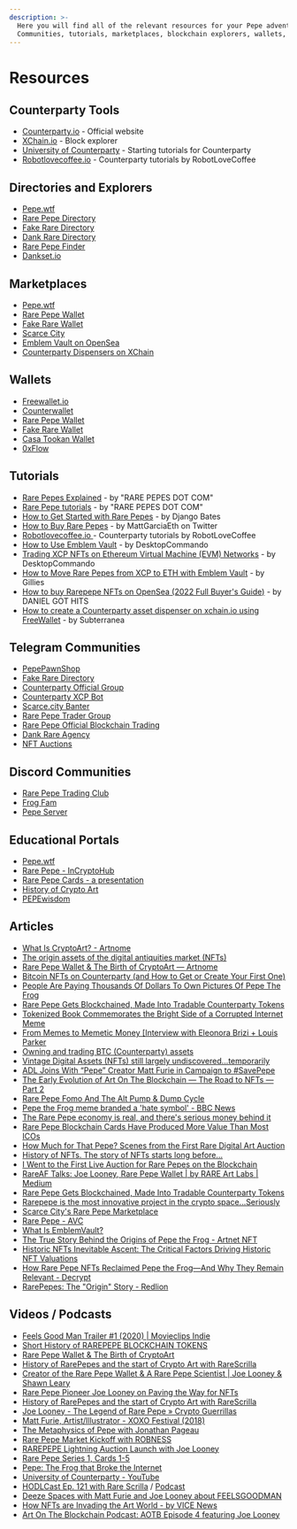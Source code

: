 ```yaml
---
description: >-
  Here you will find all of the relevant resources for your Pepe adventure.
  Communities, tutorials, marketplaces, blockchain explorers, wallets, etc...
---
```


# Resources

## Counterparty Tools

* [Counterparty.io](http://www.counterparty.io) - Official website
* [XChain.io](http://www.xchain.io) - Block explorer
* [University of Counterparty](https://www.youtube.com/channel/UCoNpaXRjlY9iOBEbtPRFnnQ/videos) - Starting tutorials for Counterparty
* [Robotlovecoffee.io](https://robotlovecoffee.io/) - Counterparty tutorials by RobotLoveCoffee&#x20;

## Directories and Explorers

* [Pepe.wtf](https://pepe.wtf/)
* [Rare Pepe Directory](http://rarepepedirectory.com/)
* [Fake Rare Directory](https://fakeraredirectory.com/)
* [Dank Rare Directory](https://www.dankdirectory.io/)
* [Rare Pepe Finder](https://rarepepefinder.com/)
* [Dankset.io](https://dankset.io/)

## Marketplaces

* [Pepe.wtf](https://pepe.wtf/)
* [Rare Pepe Wallet](https://rarepepewallet.com/)
* [Fake Rare Wallet](https://fakerarewallet.com/)
* [Scarce City](https://scarce.city/)
* [Emblem Vault on OpenSea](https://opensea.io/collection/emblem-vault)
* [Counterparty Dispensers on XChain](https://xchain.io/dispensers)

## Wallets

* [Freewallet.io](http://freewallet.io/)
* [Counterwallet](https://counterwallet.io/)
* [Rare Pepe Wallet](https://rarepepewallet.com/)
* [Fake Rare Wallet](https://fakerarewallet.com/)
* [Casa Tookan Wallet](https://crystalsuite.com/casa-tookan-wallet/)
* [0xFlow](https://hexflow.io/)

## Tutorials

* [Rare Pepes Explained](https://www.youtube.com/watch?v=YkqZhhGPkIo\&list=PL\_XhCPNEKfhrSe0b7MRCGOTHwmfKpPOn7) - by "RARE PEPES DOT COM"
* [Rare Pepe tutorials](https://www.youtube.com/watch?v=A3y2MiAf4\_Q\&list=PL\_XhCPNEKfhowYq0qpbo3\_nKb54K3EnPc) - by "RARE PEPES DOT COM"
* [How to Get Started with Rare Pepes](http://rarepepenews.com/how-to-get-rare-pepes/) - by Django Bates
* [How to Buy Rare Pepes](https://twitter.com/MattGarciaEth/status/1432725838085165072?s=20) - by MattGarciaEth on Twitter
* [Robotlovecoffee.io ](https://robotlovecoffee.io/)- Counterparty tutorials by RobotLoveCoffee
* [How to Use Emblem Vault](https://desktopcommando.medium.com/how-to-use-emblemvault-14ba241ca42a) - by DesktopCommando
* [Trading XCP NFTs on Ethereum Virtual Machine (EVM) Networks](https://desktopcommando.medium.com/trading-xcp-nfts-on-ethereum-matic-networks-87a89101fd58) - by DesktopCommando
* [How to Move Rare Pepes from XCP to ETH with Emblem Vault](https://www.youtube.com/watch?v=S4gNPzLunjA\&ab\_channel=NFTgames) - by Gillies
* [How to buy Rarepepe NFTs on OpenSea (2022 Full Buyer's Guide)](https://www.youtube.com/watch?v=in8dHrKRrlo\&ab\_channel=DANIELGOTHITS) - by DANIEL GOT HITS
* [How to create a Counterparty asset dispenser on xchain.io using FreeWallet](https://subterranean.medium.com/how-to-create-a-counterparty-asset-dispenser-on-xchain-io-using-freewallet-70ebe5b3e62f) - by Subterranea

## Telegram Communities

* [PepePawnShop](https://t.me/PepePawnShop)
* [Fake Rare Directory](https://t.me/OFFICIALFAKERARES)
* [Counterparty Official Group](http://www.t.me/counterparty\_XCP)
* [Counterparty XCP Bot](https://t.me/xcpchan)
* [Scarce.city Banter](https://t.me/scarce\_city)
* [Rare Pepe Trader Group](https://t.me/RarePepeTraderGroup)
* [Rare Pepe Official Blockchain Trading](https://t.me/joinchat/QJdrG2ehHAfk5lKw)
* [Dank Rare Agency](https://t.me/+75CGitiCBNszZThh)
* [NFT Auctions](https://t.me/nftauctions)

## Discord Communities

* [Rare Pepe Trading Club](https://discord.gg/Kx9DnNFtyW)
* [Frog Fam](https://discord.gg/2w73cqyP)
* [Pepe Server](https://discord.gg/pepe)

## Educational Portals

* [Pepe.wtf](https://pepe.wtf/)
* [Rare Pepe - InCryptoHub](https://incryptohub.com/nft-archaeology/rare-pepe/)
* [Rare Pepe Cards - a presentation](https://app.pitch.com/app/public/player/d6eb5ef4-1084-418f-8760-1595dbaeea99/ce288781-ca92-4c95-adad-540d59db5d52)
* [History of Crypto Art](https://ostachowski.com/about/what-is-crypto-art-or-nft-art/history-of-crypto-art/)
* [PEPEwisdom](https://pepewisdom.com/)

## Articles

* [What Is CryptoArt? - Artnome](https://www.artnome.com/news/2018/1/14/what-is-cryptoart)
* [The origin assets of the digital antiquities market (NFTs)](https://whiterabbit1111.medium.com/the-origin-digital-antiquities-market-nfts-1ea9b69c03f9)
* [Rare Pepe Wallet & The Birth of CryptoArt — Artnome](https://www.artnome.com/news/2018/1/23/rare-pepe-wallet-the-birth-of-cryptoart)
* [Bitcoin NFTs on Counterparty (and How to Get or Create Your First One)](https://bitcoin-takeover.com/bitcoin-nfts-on-counterparty-and-how-to-get-or-create-your-first-one/)
* [People Are Paying Thousands Of Dollars To Own Pictures Of Pepe The Frog](https://fivethirtyeight.com/features/pepe-the-frog-symbolism-cryptoart-blockchain/)
* [Rare Pepe Gets Blockchained, Made Into Tradable Counterparty Tokens](https://news.bitcoin.com/rare-pepe-assets-get-blockchained/)
* [Tokenized Book Commemorates the Bright Side of a Corrupted Internet Meme](https://medium.com/the-hunt-ny/this-tokenized-book-commemorates-the-bright-side-of-a-corrupted-internet-meme-f935a357fbd1)
* [From Memes to Memetic Money \[Interview with Eleonora Brizi + Louis Parker](https://steemit.com/art/@creativecrypto/frommemestomemeticmoneyinterviewwitheleonorabrizilouisparkeroftherarestbook-2wqhpf4a1t)
* [Owning and trading BTC (Counterparty) assets](https://whiterabbit1111.medium.com/owning-and-trading-btc-counterparty-assests-b17bb0a75a8b)
* [Vintage Digital Assets (NFTs) still largely undiscovered…temporarily](https://medium.com/@whiterabbit1111/vintage-digital-assets-nfts-still-largely-undiscovered-temporarily-ca94fcec0557)
* [ADL Joins With “Pepe” Creator Matt Furie in Campaign to #SavePepe](https://www.adl.org/news/press-releases/adl-joins-with-pepe-creator-matt-furie-in-social-media-campaign-to-savepepe#.WAkCn\_krLcs)
* [The Early Evolution of Art On The Blockchain — The Road to NFTs — Part 2](https://medium.com/kaleidoscope-xcp/the-early-evolution-of-art-on-the-blockchain-the-road-to-nfts-part-2-8233437668d4)
* [Rare Pepe Fomo And The Alt Pump & Dump Cycle](http://shitco.in/2016/10/09/rare-pepe-fomo-and-the-alt-pump-dump-cycle/)
* [Pepe the Frog meme branded a 'hate symbol' - BBC News](https://www.bbc.com/news/world-us-canada-37493165)
* [The Rare Pepe economy is real, and there's serious money behind it](https://www.dailydot.com/unclick/rare-pepe-frog-meme-economy/)
* [Rare Pepe Blockchain Cards Have Produced More Value Than Most ICOs](https://thebitcoinnews.com/rare-pepe-blockchain-cards-have-produced-more-value-than-most-icos/)
* [How Much for That Pepe? Scenes from the First Rare Digital Art Auction](https://www.theparisreview.org/blog/2018/01/23/much-pepe-scenes-first-rare-digital-art-auction/)
* [History of NFTs. The story of NFTs starts long before…](https://medium.com/ownest/history-of-nfts-faf7b772804c)
* [I Went to the First Live Auction for Rare Pepes on the Blockchain](https://www.vice.com/en/article/ev57p4/i-went-to-the-first-live-auction-for-rare-pepes-on-the-blockchain)
* [RareAF Talks: Joe Looney, Rare Pepe Wallet | by RARE Art Labs | Medium](https://medium.com/@rareartlabs/rareaf-talks-joe-looney-rare-pepe-wallet-db309924c72b)
* [Rare Pepe Gets Blockchained, Made Into Tradable Counterparty Tokens](https://news.bitcoin.com/rare-pepe-assets-get-blockchained/)
* [Rarepepe is the most innovative project in the crypto space…Seriously](https://medium.com/@coin\_and\_peace/rarepepe-is-the-most-innovative-project-in-the-crypto-space-seriously-6d6b74749687)
* [Scarce City's Rare Pepe Marketplace](https://scarce.city/blog/rare-pepe-market)
* [Rare Pepe - AVC](https://avc.com/2017/05/rare-pepe/)
* [What Is EmblemVault?](https://desktopcommando.medium.com/what-is-emblemvault-14aaaff92a20)
* [The True Story Behind the Origins of Pepe the Frog - Artnet NFT](https://news.artnet.com/buyers-guide/pepe-art-angle-transcript-2077584)
* [Historic NFTs Inevitable Ascent: The Critical Factors Driving Historic NFT Valuations](https://www.startwithnfts.com/posts/historic-nfts-inevitable-ascent-the-critical-factors-driving-historic-nft)
* [How Rare Pepe NFTs Reclaimed Pepe the Frog—And Why They Remain Relevant - Decrypt](https://decrypt.co/95528/how-rare-pepe-nfts-reclaimed-pepe-the-frog-and-why-they-remain-relevant)
* [RarePepes: The "Origin" Story - Redlion](https://www.redlion.news/article/rarepepes-the-origin-story)

## Videos / Podcasts

* [Feels Good Man Trailer #1 (2020) | Movieclips Indie](https://www.youtube.com/watch?v=ZEiqZWw5vYs)
* [Short History of RAREPEPE BLOCKCHAIN TOKENS](https://www.youtube.com/watch?v=9n3JqJSLIpc)
* [Rare Pepe Wallet & The Birth of CryptoArt](https://www.youtube.com/watch?v=0MBEW2NxNJ4\&ab\_channel=DigitallyRare)
* [History of RarePepes and the start of Crypto Art with RareScrilla](https://www.youtube.com/watch?v=4pRF6OpzQaU)
* [Creator of the Rare Pepe Wallet & A Rare Pepe Scientist | Joe Looney & Shawn Leary](https://www.youtube.com/watch?v=A1y4CDOtvos\&t=1635s)
* [Rare Pepe Pioneer Joe Looney on Paving the Way for NFTs](https://www.youtube.com/watch?v=mN9JbKj5rqs)
* [History of RarePepes and the start of Crypto Art with RareScrilla](https://www.youtube.com/watch?v=4pRF6OpzQaU)
* [Joe Looney - The Legend of Rare Pepe » Crypto Guerrillas](https://cryptoguerrillas.com/joe-looney-the-legend-of-rare-pepe/)
* [Matt Furie, Artist/Illustrator - XOXO Festival (2018)](https://www.youtube.com/watch?v=lC0YQbLWjIM\&ab\_channel=XOXOFestival)
* [The Metaphysics of Pepe with Jonathan Pageau](https://www.youtube.com/watch?v=Ixc9i1G7eew\&ab\_channel=JordanBPeterson)
* [Rare Pepe Market Kickoff with ROBNESS](https://www.youtube.com/watch?v=TieICGaIp4I)
* [RAREPEPE Lightning Auction Launch with Joe Looney](https://www.youtube.com/watch?v=Fm5ABI0Dl2o)
* [Rare Pepe Series 1, Cards 1-5](https://www.youtube.com/watch?v=rfmu5xeuyWs)
* [Pepe: The Frog that Broke the Internet](https://www.youtube.com/watch?v=lyEQCYnYbyU\&ab\_channel=ReflexCinema)
* [University of Counterparty - YouTube](https://www.youtube.com/channel/UCoNpaXRjlY9iOBEbtPRFnnQ/videos)
* [HODLCast Ep. 121 with Rare Scrilla](https://www.youtube.com/watch?v=webCJ9XOPfI\&ab\_channel=SashaHodder) / [Podcast](https://open.spotify.com/episode/6tsIGOoAeIeGK4Q44DDkeL?si=5ca3f732906a4a8d)
* [Deeze Spaces with Matt Furie and Joe Looney about FEELSGOODMAN](https://open.spotify.com/episode/7LLY16oChVmy64hCnXZhYr?si=7476abeb2cb94ba5)
* [How NFTs are Invading the Art World - by VICE News](https://youtu.be/mGlfFjcZFRE)
* [Art On The Blockchain Podcast: AOTB Episode 4 featuring Joe Looney](https://itunes.apple.com/us/podcast/art-on-the-blockchain-podcast/id1294782966?)
